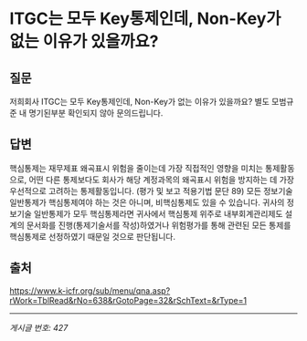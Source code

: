 # ITGC는 모두 Key통제인데, Non-Key가 없는 이유가 있을까요?

## 질문
저희회사
ITGC는 모두 Key통제인데, Non-Key가 없는 이유가 있을까요?
별도 모범규준 내 명기된부분 확인되지 않아 문의드립니다.

## 답변
핵심통제는 재무제표 왜곡표시 위험을 줄이는데 가장 직접적인 영향을 미치는 통제활동으로, 어떤 다른 통제보다도 회사가 해당 계정과목의 왜곡표시 위험을 방지하는 데 가장 우선적으로 고려하는 통제활동입니다. (평가 및 보고 적용기법 문단 89)
모든 정보기술 일반통제가 핵심통제여야 하는 것은 아니며, 비핵심통제도 있을 수 있습니다. 귀사의 정보기술 일반통제가 모두 핵심통제라면 귀사에서 핵심통제 위주로 내부회계관리제도 설계의 문서화를 진행(통제기술서를 작성)하였거나 위험평가를 통해 관련된 모든 통제를 핵심통제로 선정하였기 때문일 것으로 판단됩니다.

## 출처
https://www.k-icfr.org/sub/menu/qna.asp?rWork=TblRead&rNo=638&rGotoPage=32&rSchText=&rType=1

---
*게시글 번호: 427*
